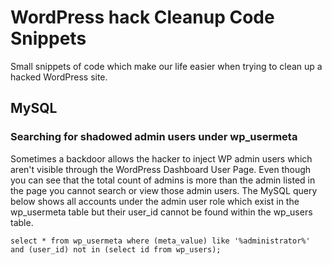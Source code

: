 # WordPress hack Cleanup Code Snippets
Small snippets of code which make our life easier when trying to clean up a hacked WordPress site.

## MySQL
### Searching for shadowed admin users under wp_usermeta
Sometimes a backdoor allows the  hacker to inject WP admin users which aren't visible through the WordPress Dashboard User Page. Even though you can see that the total count of admins is more than the admin listed  in the page you cannot search or view those admin users. The MySQL query below shows all accounts under the admin user role which exist in the wp_usermeta table but their user_id cannot be found within the wp_users table.

```
select * from wp_usermeta where (meta_value) like '%administrator%' and (user_id) not in (select id from wp_users);
```
